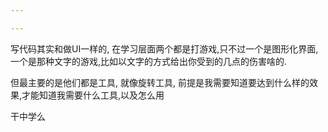```yaml
---

---
```

写代码其实和做UI一样的, 在学习层面两个都是打游戏,只不过一个是图形化界面,一个是那种文字的游戏,比如以文字的方式给出你受到的几点的伤害啥的.

但最主要的是他们都是工具, 就像旋转工具, 前提是我需要知道要达到什么样的效果,才能知道我需要什么工具,以及怎么用

干中学么

